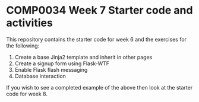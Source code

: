 # COMP0034 Week 7 Starter code and activities

This repository contains the starter code for week 6 and the exercises for the following:

1. Create a base Jinja2 template and inherit in other pages
2. Create a signup form using Flask-WTF
3. Enable Flask flash messaging
4. Database interaction

If you wish to see a completed example of the above then look at the starter code for week 8.